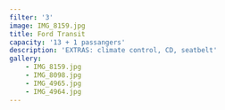 ```yaml
---
filter: '3'
image: IMG_8159.jpg
title: Ford Transit
capacity: '13 + 1 passangers'
description: 'EXTRAS: climate control, CD, seatbelt'
gallery:
    - IMG_8159.jpg
    - IMG_8098.jpg
    - IMG_4965.jpg
    - IMG_4964.jpg
---
```

